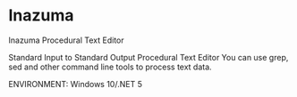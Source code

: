 # Inazuma
Inazuma Procedural Text Editor

 Standard Input to Standard Output Procedural Text Editor
 You can use grep, sed and other command line tools to process text data.

ENVIRONMENT:
Windows 10/.NET 5
